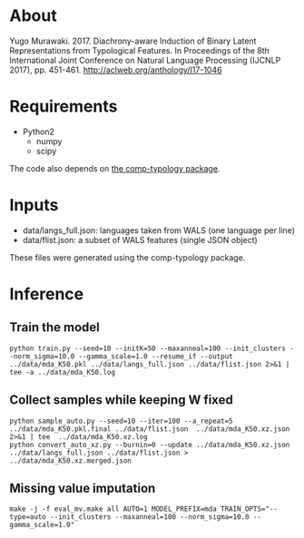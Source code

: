 # About

  Yugo Murawaki. 2017.  Diachrony-aware Induction of Binary Latent
  Representations from Typological Features.  In Proceedings of the
  8th International Joint Conference on Natural Language Processing
  (IJCNLP 2017), pp. 451-461.
  http://aclweb.org/anthology/I17-1046


# Requirements

- Python2
    - numpy
    - scipy

The code also depends on [the comp-typology package](https://github.com/murawaki/comp-typology).



# Inputs

- data/langs_full.json: languages taken from WALS (one language per line)
- data/flist.json: a subset of WALS features (single JSON object)

These files were generated using the comp-typology package.


# Inference

## Train the model

```
python train.py --seed=10 --initK=50 --maxanneal=100 --init_clusters --norm_sigma=10.0 --gamma_scale=1.0 --resume_if --output ../data/mda_K50.pkl ../data/langs_full.json ../data/flist.json 2>&1 | tee -a ../data/mda_K50.log
```

## Collect samples while keeping W fixed

```
python sample_auto.py --seed=10 --iter=100 --a_repeat=5 ../data/mda_K50.pkl.final ../data/flist.json  ../data/mda_K50.xz.json 2>&1 | tee  ../data/mda_K50.xz.log
python convert_auto_xz.py --burnin=0 --update ../data/mda_K50.xz.json ../data/langs_full.json ../data/flist.json > ../data/mda_K50.xz.merged.json
```


## Missing value imputation

```
make -j -f eval_mv.make all AUTO=1 MODEL_PREFIX=mda TRAIN_OPTS="--type=auto --init_clusters --maxanneal=100 --norm_sigma=10.0 --gamma_scale=1.0"

```
